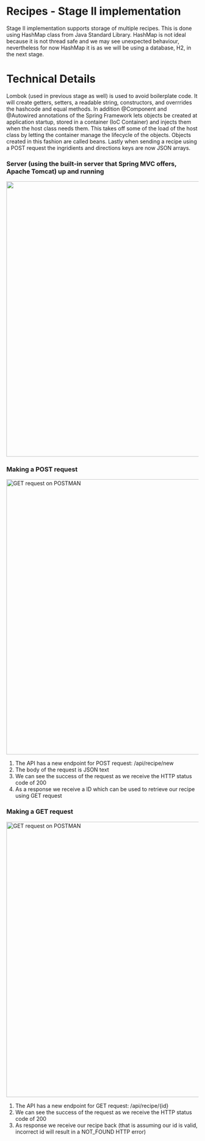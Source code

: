 # Recipes - Stage II implementation
Stage II implementation supports storage of multiple recipes. This is done using HashMap class from Java Standard Library. HashMap is not ideal because it is not thread safe and we may see unexpected behaviour, nevertheless for now HashMap it is as we will be using a database, H2, in the next stage. 

# Technical Details
Lombok (used in previous stage as well) is used to avoid boilerplate code. It will create getters, setters, a readable string, constructors, and overrrides the hashcode and equal methods. In addition @Component and @Autowired annotations of the Spring Framework lets objects be created at application startup, stored in a container (IoC Container) and injects them when the host class needs them. This takes off some of the load of the host class by letting the container manage the lifecycle of the objects. Objects created in this fashion are called beans.
Lastly when sending a recipe using a POST request the ingridients and directions keys are now JSON arrays.

### Server (using the built-in server that Spring MVC offers, Apache Tomcat) up and running

<img src="https://bl3302files.storage.live.com/y4mKRt6NO-DA7PtSN7URGP2_KTkJ7pRI-8iasdM3uG1QODeOZ9tPRIoRu1bdY0EzecWmVs-roys02WINUFhJOCB2sNXAR39XZ6SnF3MalcS2Ue3butn5uavZSHLzK9eVmL7dmTSwBQv_rJvD-eFz4qdaGZ0U-8K7rt3JVb1dkvtSPKkGfqChz5UN5zpnJzM7BXF?width=1920&height=1080&cropmode=none" width="1080" height="720" />

### Making a POST request

<img src="https://bl3302files.storage.live.com/y4mXr67_I4y12E_YHTqx8hoXF1CPZdIMJwu4sc9HbZbd6xG-mOSMuOhhrThyQ8SsZXGg07JsZnoOpBOXXCvyzla_GtTJ0uUVlTSW0jbaDEjVL_t3rsOBXsncPJkLjiJ3Rr2H88q0NB6mEB8sjbipnI5m1vkoK5ZMlC8woOtcms1z_DM02Pczu1JgiBEiVa5QK-p?width=1920&height=1080&cropmode=none" width="1080" height="720" alt= "GET request on POSTMAN"/>

1. The API has a new endpoint for POST request: /api/recipe/new
2. The body of the request is JSON text
3. We can see the success of the request as we receive the HTTP status code of 200
4. As a response we receive a ID which can be used to retrieve our recipe using GET request

### Making a GET request

<img src="https://bl3302files.storage.live.com/y4m-w_DUUVTTMwMtp7VqVThoZLnRZcgzMSdDyyqT-qYCIInjOmrRV0ii7gcchplV_oukl1o_QrvAksLpfWxs0_dEBxno4saafxi_2WaoEKZ2cIK7_YW3YOQoNEkpXX1kiyOCqUdKD-FN3M3PwUeImlrhKS9Uvkonm33ax94lEJfKpxvEgWg7K-pF8cxfTBGQAw8?width=1920&height=1080&cropmode=none" width="1080" height="720" alt= "GET request on POSTMAN"/>

1. The API has a new endpoint for GET request: /api/recipe/{id}
2. We can see the success of the request as we receive the HTTP status code of 200
3. As response we receive our recipe back (that is assuming our id is valid, incorrect id will result in a NOT_FOUND HTTP error)
